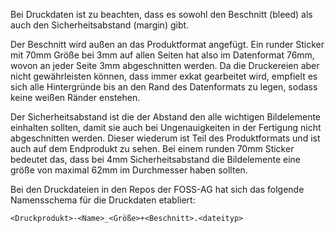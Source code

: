 Bei Druckdaten ist zu beachten, dass es sowohl den Beschnitt (bleed) als auch den Sicherheitsabstand (margin) gibt.

Der Beschnitt wird außen an das Produktformat angefügt.
Ein runder Sticker mit 70mm Größe bei 3mm auf allen Seiten hat also im Datenformat 76mm,
wovon an jeder Seite 3mm abgeschnitten werden.
Da die Druckereien aber nicht gewährleisten können, dass immer exkat gearbeitet wird,
empfielt es sich alle Hintergründe bis an den Rand des Datenformats zu legen, sodass keine weißen Ränder enstehen.

Der Sicherheitsabstand ist die der Abstand den alle wichtigen Bildelemente einhalten sollten,
damit sie auch bei Ungenauigkeiten in der Fertigung nicht abgeschnitten werden.
Dieser wiederum ist Teil des Produktformats und ist auch auf dem Endprodukt zu sehen.
Bei einem runden 70mm Sticker bedeutet das,
dass bei 4mm Sicherheitsabstand die Bildelemente eine größe von maximal 62mm im Durchmesser haben sollten.

Bei den Druckdateien in den Repos der FOSS-AG hat sich das folgende Namensschema für die Druckdaten etabliert:

`<Druckprodukt>-<Name>_<Größe>+<Beschnitt>.<dateityp>`
